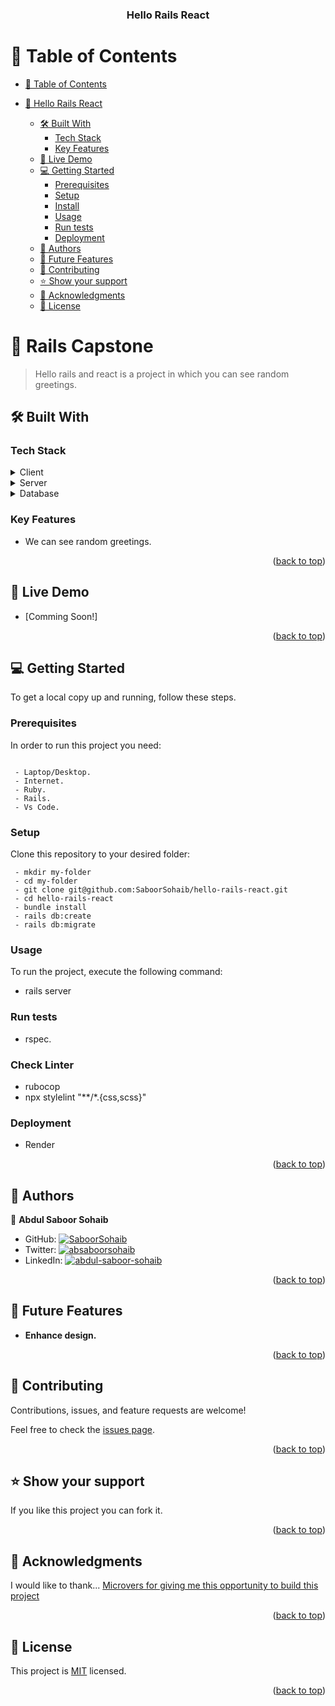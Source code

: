 <a name="readme-top"></a>

<div align="center">

  <h3><b>Hello Rails React</b></h3>

</div>

<!-- TABLE OF CONTENTS -->

# 📗 Table of Contents

- [📗 Table of Contents](#-table-of-contents)

- [📖 Hello Rails React](#hello-rails-react)
  - [🛠 Built With ](#-built-with-)
    - [Tech Stack ](#tech-stack-)
    - [Key Features ](#key-features-)
  - [🚀 Live Demo ](#-live-demo-)
  - [💻 Getting Started ](#-getting-started-)
    - [Prerequisites](#prerequisites)
    - [Setup](#setup)
    - [Install](#install)
    - [Usage](#usage)
    - [Run tests](#run-tests)
    - [Deployment](#deployment)
  - [👥 Authors ](#-authors-)
  - [🔭 Future Features ](#-future-features-)
  - [🤝 Contributing ](#-contributing-)
  - [⭐️ Show your support ](#️-show-your-support-)
  - [🙏 Acknowledgments ](#-acknowledgments-)
  - [📝 License ](#-license-)

<!-- PROJECT DESCRIPTION -->


# 📖 Rails Capstone <a name="about-project"></a>

> Hello rails and react is a project in which you can see random greetings.

## 🛠 Built With <a name="built-with"></a>

### Tech Stack <a name="tech-stack"></a>

<details>
  <summary>Client</summary>
  <ul>
    <li>React</li>
  </ul>
</details>

<details>
  <summary>Server</summary>
  <ul>
    <li>Ruby on Rails</li>
  </ul>
</details>

<details>
<summary>Database</summary>
  <ul>
    <li>Postgresql</li>
  </ul>
</details>

<!-- Features -->

### Key Features <a name="key-features"></a>

- We can see random greetings.

<p align="right">(<a href="#readme-top">back to top</a>)</p>

<!-- LIVE DEMO -->
## 🚀 Live Demo <a name="live-demo"></a>

- [Comming Soon!]
<p align="right">(<a href="#readme-top">back to top</a>)</p>

<!-- GETTING STARTED -->

## 💻 Getting Started <a name="getting-started"></a>

To get a local copy up and running, follow these steps.

### Prerequisites

In order to run this project you need:

```

 - Laptop/Desktop.
 - Internet.
 - Ruby.
 - Rails.
 - Vs Code.

```

### Setup

Clone this repository to your desired folder:

```
 - mkdir my-folder
 - cd my-folder
 - git clone git@github.com:SaboorSohaib/hello-rails-react.git
 - cd hello-rails-react
 - bundle install
 - rails db:create
 - rails db:migrate

```
### Usage

To run the project, execute the following command:

- rails server

### Run tests

- rspec.

### Check Linter 

- rubocop
- npx stylelint "**/*.{css,scss}"

### Deployment

- Render

<p align="right">(<a href="#readme-top">back to top</a>)</p>

<!-- AUTHORS -->

## 👥 Authors <a name="authors"></a>

👤 **Abdul Saboor Sohaib**

- GitHub: [![SaboorSohaib](https://img.shields.io/badge/-SaboorSohaib-white?logo=GitHub&logoColor=181717&style=plastic)](https://github.com/SaboorSohaib)
- Twitter: [![absaboorsohaib](https://img.shields.io/badge/-absaboorsohaib-blue?logo=Twitter&logoColor=skyBlue&style=plastic)](https://twitter.com/absaboorsohaib)
- LinkedIn: [![abdul-saboor-sohaib](https://img.shields.io/badge/-AbdulSaboorSohaib-white?logo=LinkedIn&logoColor=181717&style=plastic)](https://www.linkedin.com/in/abdul-saboor-sohaib/)

<p align="right">(<a href="#readme-top">back to top</a>)</p>

<!-- FUTURE FEATURES -->

## 🔭 Future Features <a name="future-features"></a>

- **Enhance design.** 

<p align="right">(<a href="#readme-top">back to top</a>)</p>

<!-- CONTRIBUTING -->

## 🤝 Contributing <a name="contributing"></a>

Contributions, issues, and feature requests are welcome!

Feel free to check the [issues page](../../issues/).

<p align="right">(<a href="#readme-top">back to top</a>)</p>

<!-- SUPPORT -->

## ⭐️ Show your support <a name="support"></a>

If you like this project you can fork it.

<p align="right">(<a href="#readme-top">back to top</a>)</p>

<!-- ACKNOWLEDGEMENTS -->

## 🙏 Acknowledgments <a name="acknowledgements"></a>

I would like to thank... <a href="https://www.microverse.org/?gclid=CjwKCAiArY2fBhB9EiwAWqHK6s-2-x4d57Pghz47XT1BgsYuF81ZprM-k-IwzI0_L96nV0SQ93A8ExoCVnQQAvD_BwE" title="planet icons">Microvers for giving me this opportunity to build this project</a>

<p align="right">(<a href="#readme-top">back to top</a>)</p>


<!-- LICENSE -->

## 📝 License <a name="license"></a>

This project is [MIT](./LICENSE) licensed.

<p align="right">(<a href="#readme-top">back to top</a>)</p>
